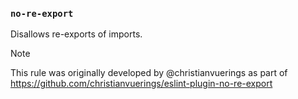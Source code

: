 ### `no-re-export`

Disallows re-exports of imports.

<!-- assertions noReExport -->

> [!NOTE]
> This rule was originally developed by @christianvuerings as part of https://github.com/christianvuerings/eslint-plugin-no-re-export